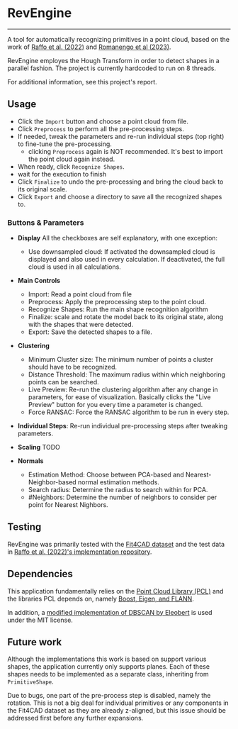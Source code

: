 # RevEngine
---

A tool for automatically recognizing primitives in a point cloud, based on the work of [Raffo et al. (2022)](https://doi.org/10.1016/j.cagd.2022.102123) and [Romanengo et al (2023)](https://doi.org/10.1016/j.cad.2023.103479).

RevEngine employes the Hough Transform in order to detect shapes in a parallel fashion. The project is currently hardcoded to run on 8 threads.

For additional information, see this project's report.

## Usage
 
- Click the `Import` button and choose a point cloud from file.
- Click `Preprocess` to perform all the pre-processing steps.
- If needed, tweak the parameters and re-run individual steps (top right) to fine-tune the pre-processing.
    - clicking `Preprocess` again is NOT recommended. It's best to import the point cloud again instead.
- When ready, click `Recognize Shapes`.
- wait for the execution to finish
- Click `Finalize` to undo the pre-processing and bring the cloud back to its original scale.
- Click `Export` and choose a directory to save all the recognized shapes to.

### Buttons & Parameters

- **Display**
All the checkboxes are self explanatory, with one exception:
    - Use downsampled cloud: If activated the downsampled cloud is displayed and also used in every calculation. If deactivated, the full cloud is used in all calculations.

- **Main Controls**
    - Import: Read a point cloud from file
    - Preprocess: Apply the preprocessing step to the point cloud.
    - Recognize Shapes: Run the main shape recognition algorithm
    - Finalize: scale and rotate the model back to its original state, along with the shapes that were detected.
    - Export: Save the detected shapes to a file.

- **Clustering**
    - Minimum Cluster size: The minimum number of points a cluster should have to be recognized.
    - Distance Threshold: The maximum radius within which neighboring points can be searched.
    - Live Preview: Re-run the clustering algorithm after any change in parameters, for ease of visualization. Basically clicks the "Live Preview" button for you every time a parameter is changed.
    - Force RANSAC: Force the RANSAC algorithm to be run in every step.

- **Individual Steps**: Re-run individual pre-processing steps after tweaking parameters.
- **Scaling**
TODO
- **Normals**
    - Estimation Method: Choose between PCA-based and Nearest-Neighbor-based normal estimation methods.
    - Search radius: Determine the radius to search within for PCA.
    - \#Neighbors: Determine the number of neighbors to consider per point for Nearest Nighbors.

## Testing

RevEngine was primarily tested with the [Fit4CAD dataset](https://github.com/chiararomanengo/Fit4CAD) and the test data in [Raffo et al. (2022)'s implementation repository](https://github.com/chiararomanengo/fitting_geometric_primitives).

## Dependencies

This application fundamentally relies on the [Point Cloud Library (PCL)](https://pointclouds.org/) and the libraries PCL depends on, namely [Boost, Eigen, and FLANN](https://pcl.readthedocs.io/projects/tutorials/en/latest/compiling_pcl_posix.html).

In addition, a [modified implementation of DBSCAN by Eleobert](https://github.com/Eleobert/dbscan) is used under the MIT license.

## Future work

Although the implementations this work is based on support various shapes, the application currently only supports planes. Each of these shapes needs to be implemented as a separate class, inheriting from `PrimitiveShape`.

Due to bugs, one part of the pre-process step is disabled, namely the rotation. This is not a big deal for individual primitives or any components in the Fit4CAD dataset as they are already z-aligned, but this issue should be addressed first before any further expansions.

